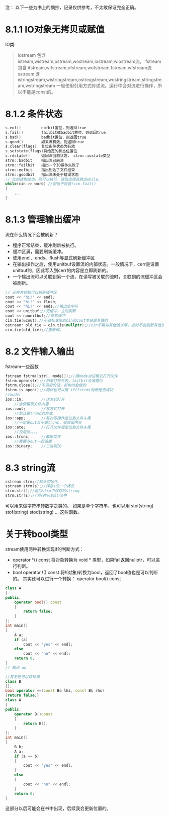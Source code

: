 注： 以下一些为书上的摘抄，记录仅供参考，不太敢保证完全正确。
# 8.1.1 IO对象无拷贝或赋值
IO类:
> iostream
>   包含 istream,wistream,ostream,wostream,iostream,wiostream流。
> fstream
>   包含 ifstream,wifstream,ofstream,wofstream,fstream,wfstream流
> sstream
>   含istringstream,wistringstream,ostringstream,wostringstream,stringstream,wstringstream
一般使用引用方式传递流。运行中会对流进行操作，所以不能是const的。


# 8.1.2 条件状态
```c++
s.eof()         eofbit置位，则返回true
s.fail()        failbit或badbit置位，则返回true
s.bad()         badbit置位，则返回true
s.good()        如果流有效，则返回true
s.clear(flags)  复位条件状态为有效
s.setstate(flags)将给定的状态位置位
s.rdstate()     返回流当前状态， strm::iostate类型
strm::badbit    指出流已崩溃
strm::failbit   指出一个IO操作失败了
strm::eofbit    指出到达了文件结束
strm::goodbit   指出流未处于错误状态
// 比如读取成功，则可以执行，读取出错会跳出while。
while(cin >> word) //相当于检查!cin.fail()
{
    ...
}
```
# 8.1.3 管理输出缓冲
流在什么情况下会被刷新？
* 程序正常结束，缓冲刷新被执行。
* 缓冲区满，需要刷新缓冲。
* 使用endl、ends、flush等显式刷新缓冲区
* 在输出操作之后，使用unitbuf设置流的内部状态。一般情况下，cerr是设置unitbuf的，因此写入到cerr的内容是立即刷新的。
* 一个输出流可以关联到另一个流，在读写被关联的流时，关联到的流缓冲区会被刷新。
```c++
// 三种方式都可以刷新缓冲区
cout << "hi!" << endl;
cout << "hi!" << flush;
cout << "hi!" << ends;//输出空字符
cout << unitbuf;//无缓冲，立刻刷新
cout << nounitbuf;//正常缓冲
cin.tie(&cout);//不过标准库的cin和cout本身是关联的
ostream* old_tie = cin.tie(nullptr);//cin不再与其他流关联，此时不会刷新其他流。
cin.tie(old_tie);//重新绑。
```
# 8.2 文件输入输出
fstream一些函数
```c++
fstream fstrm([str[, mode]]);//用mode对应模式打开文件
fstrm.open(str);//如果打开失败，failbit会被置位
fstrm.close();//不调用的话，析构时会做的
fstrm.is_open();//同样也可以用 if(fstrm)判断是否成功
//mode:
ios::in;        //读方式打开
    //会保留原文件内容
ios::out;       //写方式打开
    //默认是trunc的方式
ios::app;       //每次写操作定位到文件末尾
    //一定是out且不是trunc，会保留内容
ios::ate;       //打开文件后定位到文件末尾
    //没用过。。。。
ios::trunc;     //截断文件
    //需要与out一起设置
ios::binary;    //二进制IO
```
# 8.3 string流
```c++
sstream strm;//默认初始化
sstream strm(s);//保存s的一个拷贝
strm.str();//返回strm中保存的string
strm.str(s);//将s拷贝到strm中
```
可以用来做字符串转数字之类的。
如果是单个字符串，也可以用
stoi(string)
stof(string)
stod(string)
...
这些函数。

# 关于转bool类型
stream使用两种转换实现if的判断方式：
* operator *() const 将对象转换为 void * 类型，如果fail返回nullptr，可以进行判断。
* bool operator !() const 将!(对象)转换为bool，返回了bool值也是可以判断的。
其实还可以进行一个转换： operator bool() const
```c++
class A
{
public:
    operator bool() const
    {
        return false;
    }
};
int main()
{
    A a;
    if (a)
        cout << "yes" << endl;
    else
        cout << "no" << endl;
    return 0;
}
// 输出 no
```
```c++
//甚至还可以这样搞
class B
{};
bool operator ==(const B& lhs, const B& rhs)
{return false;}
class A
{
public:
    operator B()const
    {
        return B();
    }
};
int main()
{
    B b;
    A a;
    if (a == b)
    {
        cout << "yes" << endl;
    }
    else
    {
        cout << "no" << endl;
    }
    return 0;
}
```
这部分以后可能会在书中出现，后续我会更新位置的。
